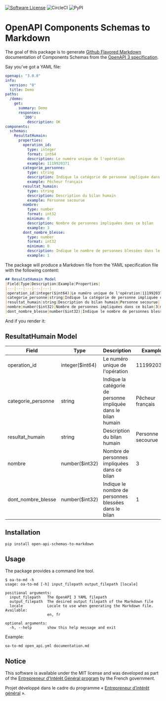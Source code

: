 [![Software License](https://img.shields.io/badge/License-MIT-orange.svg?style=flat-square)](https://github.com/entrepreneur-interet-general/open_api_schemas_to_markdown/blob/master/LICENSE.md)
![CircleCI](https://img.shields.io/circleci/project/github/entrepreneur-interet-general/open_api_schemas_to_markdown.svg?style=flat-square)
![PyPI](https://img.shields.io/pypi/open_api_schemas_to_markdown.svg?style=flat-square)


# OpenAPI Components Schemas to Markdown
The goal of this package is to generate [Github Flavored Markdown](https://github.github.com/gfm/) documentation of Components Schemas from the [OpenAPI 3 specification](https://github.com/OAI/OpenAPI-Specification).

Say you've got a YAML file:
```yml
openapi: "3.0.0"
info:
  version: "0"
  title: Demo
paths:
  /demo:
    get:
      summary: Demo
      responses:
        '200':
          description: OK
components:
  schemas:
    ResultatHumain:
      properties:
        operation_id:
          type: integer
          format: int64
          description: Le numéro unique de l'opération
          example: 1119920371
        categorie_personne:
          type: string
          description: Indique la catégorie de personne impliquée dans le bilan humain
          example: Pêcheur français
        resultat_humain:
          type: string
          description: Description du bilan humain
          example: Personne secourue
        nombre:
          type: number
          format: int32
          minimum: 0
          description: Nombre de personnes impliquées dans ce bilan
          example: 3
        dont_nombre_blesse:
          type: number
          format: int32
          minimum: 0
          description: Indique le nombre de personnes blessées dans le bilan
          example: 1

```

The package will produce a Markdown file from the YAML specification file with the following content:
```markdown
## ResultatHumain Model
|Field|Type|Description|Example|Properties|
|---|---|---|---|---|
|operation_id|integer($int64)|Le numéro unique de l'opération|1119920371||
|categorie_personne|string|Indique la catégorie de personne impliquée dans le bilan humain|Pêcheur français||
|resultat_humain|string|Description du bilan humain|Personne secourue||
|nombre|number($int32)|Nombre de personnes impliquées dans ce bilan|3|minimum: 0|
|dont_nombre_blesse|number($int32)|Indique le nombre de personnes blessées dans le bilan|1|minimum: 0|
```

And if you render it:
## ResultatHumain Model
|Field|Type|Description|Example|Properties|
|---|---|---|---|---|
|operation_id|integer($int64)|Le numéro unique de l'opération|1119920371||
|categorie_personne|string|Indique la catégorie de personne impliquée dans le bilan humain|Pêcheur français||
|resultat_humain|string|Description du bilan humain|Personne secourue||
|nombre|number($int32)|Nombre de personnes impliquées dans ce bilan|3|minimum: 0|
|dont_nombre_blesse|number($int32)|Indique le nombre de personnes blessées dans le bilan|1|minimum: 0|

## Installation
```
pip install open-api-schemas-to-markdown
```

## Usage
The package provides a command line tool.
```
$ oa-to-md -h
usage: oa-to-md [-h] input_filepath output_filepath [locale]

positional arguments:
  input_filepath   The OpenAPI 3 YAML filepath
  output_filepath  The desired output filepath of the Markdown file
  locale           Locale to use when generating the Markdown file. Available:
                   en, fr

optional arguments:
  -h, --help       show this help message and exit
```

Example:
```
oa-to-md open_api.yml documentation.md
```

## Notice
This software is available under the MIT license and was developed as part of the [Entrepreneur d'Intérêt Général program](https://entrepreneur-interet-general.etalab.gouv.fr) by the French government.

Projet développé dans le cadre du programme « [Entrepreneur d’intérêt général](https://entrepreneur-interet-general.etalab.gouv.fr) ».
